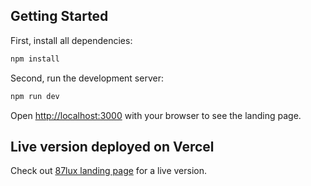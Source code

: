 ## Getting Started

First, install all dependencies:

```bash
npm install
```

Second, run the development server:

```bash
npm run dev
```

Open [http://localhost:3000](http://localhost:3000) with your browser to see the landing page.

## Live version deployed on Vercel

Check out [87lux landing page](https://87-lux-landing-page.vercel.app/) for a live version.
